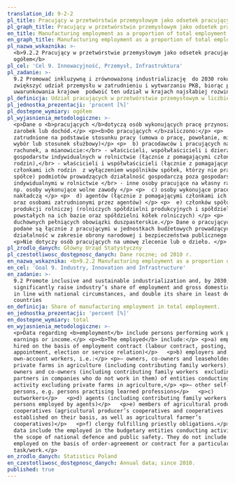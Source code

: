 ```yaml
---
translation_id: 9-2-2
pl_title: Pracujący w przetwórstwie przemysłowym jako odsetek pracujących ogółem
pl_graph_title: Pracujący w przetwórstwie przemysłowym jako odsetek pracujących ogółem
en_title: Manufacturing employment as a proportion of total employment
en_graph_title: Manufacturing employment as a proportion of total employment
pl_nazwa_wskaznika: >-
  <b>9.2.2 Pracujący w przetwórstwie przemysłowym jako odsetek pracujących
  ogółem</b>
pl_cel: 'Cel 9. Innowacyjność, Przemysł, Infrastruktura'
pl_zadanie: >-
  9.2 Promować inkluzywną i zrównoważoną industrializację  do 2030 roku znacznie
  zwiększyć udział przemysłu w zatrudnieniu i wytwarzaniu PKB, biorąc pod uwagę
  uwarunkowania krajowe  podwoić ten udział w krajach najsłabiej rozwiniętych.
pl_definicja: Udział pracujących w przetwórstwie przemysłowym w liczbie pracujących ogółem.
pl_jednostka_prezentacji: 'procent [%]'
pl_dostepne_wymiary: ogółem
pl_wyjasnienia_metodologiczne: >-
  <p>Dane o <b>pracujących </b>dotyczą osób wykonujących pracę przynoszącą im
  zarobek lub dochód.</p> <p><b>Do pracujących </b>zaliczono:</p> <p>  a) osoby
  zatrudnione na podstawie stosunku pracy (umowa o pracę, powołanie, mianowanie,
  wybór lub stosunek służbowy)</p> <p>  b) pracodawców i pracujących na własny
  rachunek, a mianowicie:</br> - właścicieli, współwłaścicieli i dzierżawców
  gospodarstw indywidualnych w rolnictwie (łącznie z pomagającymi członkami ich
  rodzin),</br> - właścicieli i współwłaścicieli (łącznie z pomagającymi
  członkami ich rodzin  z wyłączeniem wspólników spółek, którzy nie pracują w
  spółce) podmiotów prowadzących działalność gospodarczą poza gospodarstwami
  indywidualnymi w rolnictwie </br> - inne osoby pracujące na własny rachunek,
  np. osoby wykonujące wolne zawody </p> <p>  c) osoby wykonujące pracę
  nakładczą </p> <p>  d) agentów (łącznie z pomagającymi członkami ich rodzin
  oraz osobami zatrudnionymi przez agentów) </p> <p>  e) członków spółdzielni
  produkcji rolniczej (rolniczych spółdzielni produkcyjnych i spółdzielni
  powstałych na ich bazie oraz spółdzielni kółek rolniczych) </p> <p>  f)
  duchownych pełniących obowiązki duszpasterskie.</p> Dane o pracujących ogółem
  podane są łącznie z pracującymi w jednostkach budżetowych prowadzących
  działalność w zakresie obrony narodowej i bezpieczeństwa publicznego.</p>
  <p>Nie dotyczy osób pracujących na umowę zlecenie lub o dzieło. </p>
pl_zrodlo_danych: Główny Urząd Statystyczny
pl_czestotliwosc_dostępnosc_danych: Dane roczne; od 2010 r.
en_nazwa_wskaznika: <b>9.2.2 Manufacturing employment as a proportion of total employment</b>
en_cel: 'Goal 9. Industry, Innovation and Infrastructure'
en_zadanie: >-
  9.2 Promote inclusive and sustainable industrialization and, by 2030,
  significantly raise industry’s share of employment and gross domestic product,
  in line with national circumstances, and double its share in least developed
  countries
en_definicja: Share of manufacturing employment in total employment.
en_jednostka_prezentacji: 'percent [%]'
en_dostepne_wymiary: total
en_wyjasnienia_metodologiczne: >-
  <p>Data regarding <b>employment</b> include persons performing work providing
  earnings or income.</p> <p><b>The employed</b> include:</p> <p>a) employees
  hired on the basis of employment contract (labour contract, posting,
  appointment, election or service relation)</p>   <p>b) employers and
  own-account workers, i.e.:</p> <p>— owners, co-owners and leaseholders of
  private farms in agriculture (including contributing family workers),</p> <p>—
  owners and co-owners (including contributing family workers  excluding
  partners in companies who do not work in them) of entities conducting economic
  activity excluding private farms in agriculture,</p> <p>— other self-employed
  persons, e.g. persons practising learned professions</p>   <p>c)
  outworkers</p>   <p>d) agents (including contributing family workers and
  persons employed by agents)</p>   <p>e) members of agricultural production
  cooperatives (agricultural producer’s cooperatives and cooperatives
  established on their basis, as well as agricultural farmer’s
  cooperatives)</p>   <p>f) clergy fulfilling priestly obligations.</p> <p>The
  data include the employed in the budgetary entities conducting activity within
  the scope of national defence and public safety. They do not include persons
  employed on the basis of order-agreement or contract for a particular
  task/work.</p>
en_zrodlo_danych: Statistics Poland
en_czestotliwosc_dostępnosc_danych: Annual data; since 2010.
published: true
---
```

